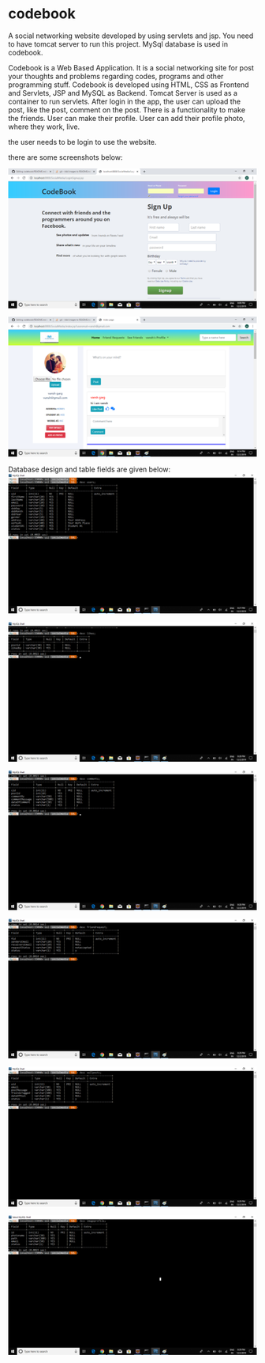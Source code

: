 # codebook

A social networking website developed by using servlets and jsp.
You need to have tomcat server to run this project.
MySql database is used in codebook.

Codebook is a Web Based Application. It is a social networking site for post your thoughts and problems regarding codes, programs and other programming stuff. Codebook is developed using HTML, CSS as Frontend  and Servlets, JSP and MySQL as Backend. Tomcat Server is used as a  container to run servlets. After login in the app, the user can upload the post, like the post, comment on the post. There is a functionality to make the friends. User can make their profile. User can add their profile photo, where they work, live. 

the user needs to be login to use the website.

there are some screenshots below:

![alt text](https://raw.githubusercontent.com/mayankgarg03/codebook/master/WebContent/assets/img1.png)

![alt text](https://raw.githubusercontent.com/mayankgarg03/codebook/master/WebContent/assets/img2.png)

Database design and table fields are given below:
![alt text](https://raw.githubusercontent.com/mayankgarg03/codebook/master/WebContent/assets/img3.png)

![alt text](https://raw.githubusercontent.com/mayankgarg03/codebook/master/WebContent/assets/img4.png)

![alt text](https://raw.githubusercontent.com/mayankgarg03/codebook/master/WebContent/assets/img5.png)

![alt text](https://raw.githubusercontent.com/mayankgarg03/codebook/master/WebContent/assets/img6.png)

![alt text](https://raw.githubusercontent.com/mayankgarg03/codebook/master/WebContent/assets/img7.png)

![alt text](https://raw.githubusercontent.com/mayankgarg03/codebook/master/WebContent/assets/img8.png)



